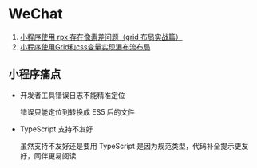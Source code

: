 # WeChat

1. [小程序使用 rpx 存在像素差问题（grid 布局实战篇）](./weapp-rpx.md)
2. [小程序使用Grid和css变量实现瀑布流布局](https://developers.weixin.qq.com/community/develop/article/doc/00004a4ae7c7a8aaddca7dc4f56413)

## 小程序痛点

- 开发者工具错误日志不能精准定位

  错误只能定位到转换成 ES5 后的文件
  
- TypeScript 支持不友好

  虽然支持不友好还是要用 TypeScript 是因为规范类型，代码补全提示更友好，同伴更易阅读
